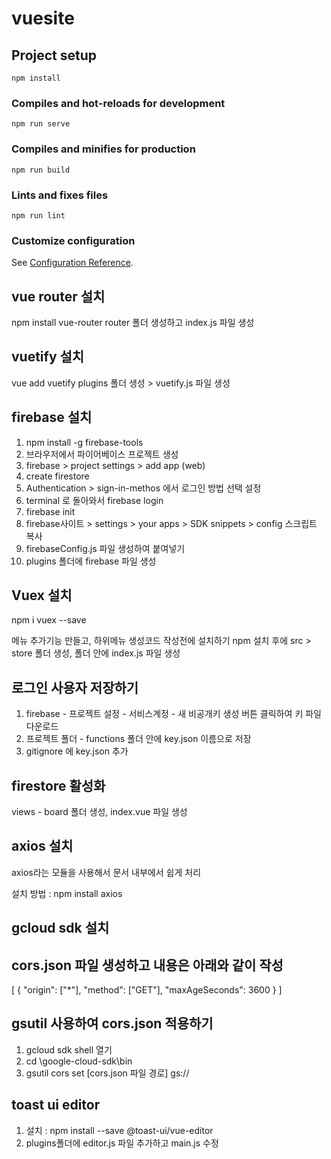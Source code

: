 # vuesite

## Project setup
```
npm install
```

### Compiles and hot-reloads for development
```
npm run serve
```

### Compiles and minifies for production
```
npm run build
```

### Lints and fixes files
```
npm run lint
```

### Customize configuration
See [Configuration Reference](https://cli.vuejs.org/config/).

## vue router 설치
npm install vue-router
router 폴더 생성하고 index.js 파일 생성

## vuetify  설치
vue add vuetify
plugins 폴더 생성 > vuetify.js 파일 생성


## firebase 설치
1. npm install -g firebase-tools
2. 브라우저에서 파이어베이스 프로젝트 생성
3. firebase > project settings > add app (web)
4. create firestore
5. Authentication > sign-in-methos 에서 로그인 방법 선택 설정
6. terminal 로 돌아와서 firebase login
7. firebase init
8. firebase사이트 > settings > your apps > SDK snippets > config 스크립트 복사
9. firebaseConfig.js 파일 생성하여 붙여넣기
10. plugins 폴더에 firebase 파일 생성

## Vuex 설치
npm i vuex --save

메뉴 추가기능 만들고, 하위메뉴 생성코드 작성전에 설치하기
npm 설치 후에 src > store 폴더 생성, 폴더 안에 index.js 파일 생성



## 로그인 사용자 저장하기
1. firebase -  프로젝트 설정 - 서비스계정 - 새 비공개키 생성 버튼 클릭하여 키 파일 다운로드
2. 프로젝트 폴더 - functions 폴더 안에 key.json 이름으로 저장
3. gitignore 에 key.json 추가

## firestore 활성화
views - board 폴더 생성, index.vue 파일 생성

## axios 설치
axios라는 모듈을 사용해서 문서 내부에서 쉽게 처리

설치 방법 : npm install axios

## gcloud sdk 설치

## cors.json 파일 생성하고 내용은 아래와 같이 작성
[
  {
    "origin": ["*"],
    "method": ["GET"],
    "maxAgeSeconds": 3600
  }
]

## gsutil 사용하여 cors.json 적용하기
1. gcloud sdk shell 열기
2. cd  \google-cloud-sdk\bin
3. gsutil cors set [cors.json 파일 경로]  gs://<your-cloud-storage-bucket>

## toast ui editor
1. 설치 : npm install --save @toast-ui/vue-editor
2. plugins폴더에 editor.js 파일 추가하고 main.js 수정